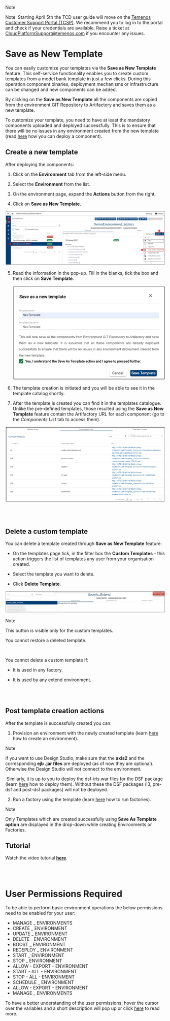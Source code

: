 > [!Note]
> Note: Starting April 5th the TCD user guide will move on the [Temenos Customer Support Portal (TCSP)](https://tcsp.temenos.com/TCD/Modules/TemenosContinuousDeployment/Overview/Overview.htm). We recommend you to log in to the portal and check if your credentials are available. Raise a ticket at [CloudPlatformSupport@temenos.com](CloudPlatformSupport@temenos.com) if you encounter any issues.

# Save as New Template

You can easily customize your templates via the **Save as New Template** feature. This self-service functionality enables you to create custom templates from a model bank template in just a few clicks. During this operation component binaries, deployment mechanisms or infrastructure can be changed and new components can be added.

By clicking on the **Save as New Template**  all the components are copied from the environment GIT Repository to Artifactory and saves them as a new template. 

To customize your template, you need to have at least the mandatory components uploaded and deployed successfully. This is to ensure that there will be no issues in any environment created from the new template (read [here](http://documentation.temenos.cloud/home/techguides/deploy-an-update-to-an-existing-environment.html) how you can deploy a component).

## Create a new template ##

After deploying the components:

1. Click on the **Environment** tab from the left-side menu.

2. Select the **Environment** from the list.

3. On the environment page, expand the **Actions** button from the right.

4. Click on **Save as New Template**.

 ![](./images/save-as-new-template1.png)


5. Read the information in the pop-up. Fill in the blanks, tick the box and then click on **Save Template**.

      ![](./images/save-as-new-template.png) 

6. The template creation is initiated and you will be able to see it in the template catalog shortly. 

7. After the template is created you can find it in the templates catalogue. Unlike the pre-defined templates, those resulted using the **Save as New Template** feature contain the Artifactory URL for each component (go to the *Components List* tab to access them).

 ![](./images/components-artifactory-url.png)


<br>
</br>


## Delete a custom template ##

You can delete a template created through **Save as New Template** feature:

- On the templates page tick, in the filter box the **Custom Templates** - this action triggers the list of  templates any user from your organisation created.

- Select the template you want to delete.

- Click **Delete Template**.

 ![](./images/delete-custom-template.png)

 >[!Note]
 >
 >This button is visible only for the custom templates.
 >
 >You cannot restore a deleted template.

<br>

You cannot delete a custom template if:

- It is used in any factory.

- It is used by any extend environment.


<br>
</br>

## Post template creation actions ##
After the template is successfully created you can:

1. Provision an environment with the newly created template (learn [here](http://documentation.temenos.cloud/home/manage-environments.html) how to create an environment). 

>[!Note]
>
>If you want to use Design Studio, make sure that the **axis2** and the corresponding **ejb .jar files** are deployed (as of now they are optional). Otherwise the Design Studio will not connect to the environment.
>
​ Similarly, it is up to you to deploy the dsf-iris.war files for the DSF package (learn [here](http://documentation.temenos.cloud/home/techguides/deploy-an-update-to-an-existing-environment.html) how to deploy them). Without these the DSF packages (l3, pre-dsf and post-dsf packages) will not be deployed.



2. Run a factory using the template (learn [here](http://documentation.temenos.cloud/home/techguides/run-factory.html) how to run factories).

>[!Note]
>
>Only Templates which are created successfully using **Save As Template option** are displayed in the drop-down while creating Environments or Factories.

## Tutorial ##

Watch the video tutorial [**here**](https://www.youtube.com/watch?v=4G7PH5tsej0&feature=youtu.be).

<br>
</br>

# User Permissions Required
To be able to perform basic  environment operations the below permissions need to be enabled for your user:

- MANAGE _ ENVIRONMENTS
- CREATE _ ENVIRONMENT
- UPDATE _ ENVIRONMENT
- DELETE _ ENVIRONMENT
- BOOST _ ENVIRONMENT
- REDEPLOY _ ENVIRONMENT
- START _ ENVIRONMENT
- STOP _ ENVIRONMENT
- ALLOW -  EXPORT  - ENVIRONMENT
- START -  ALL  - ENVIRONMENT
- STOP -  ALL  - ENVIRONMENT
- SCHEDULE _ ENVIRONMENT
- ALLOW - EXPORT - ENVIRONMENT
- MANAGE _ ENVIRONMENTS

To have a better understanding of the user permissions, hover the cursor over the variables and a short description will pop up or click [here](http://documentation.temenos.cloud/home/techguides/user-permissions) to read more.

